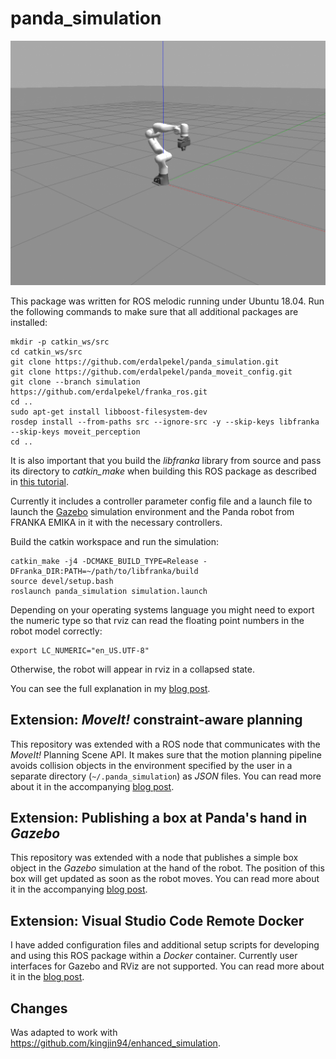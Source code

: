 # panda_simulation

![Panda in Gazebo](assets/panda-in-gazebo.png?raw=true "Panda in Gazebo")

This package was written for ROS melodic running under Ubuntu 18.04. Run the following commands to make sure that all additional packages are installed:

```
mkdir -p catkin_ws/src
cd catkin_ws/src
git clone https://github.com/erdalpekel/panda_simulation.git
git clone https://github.com/erdalpekel/panda_moveit_config.git
git clone --branch simulation https://github.com/erdalpekel/franka_ros.git
cd ..
sudo apt-get install libboost-filesystem-dev
rosdep install --from-paths src --ignore-src -y --skip-keys libfranka --skip-keys moveit_perception
cd ..
```
It is also important that you build the *libfranka* library from source and pass its directory to *catkin_make*  when building this ROS package as described in [this tutorial](https://frankaemika.github.io/docs/installation.html#building-from-source).

Currently it includes a controller parameter config file and a launch file to launch the [Gazebo](http://gazebosim.org) simulation environment and the Panda robot from FRANKA EMIKA in it with the necessary controllers.

Build the catkin workspace and run the simulation:
```
catkin_make -j4 -DCMAKE_BUILD_TYPE=Release -DFranka_DIR:PATH=~/path/to/libfranka/build
source devel/setup.bash
roslaunch panda_simulation simulation.launch
```

Depending on your operating systems language you might need to export the numeric type so that rviz can read the floating point numbers in the robot model correctly:

```
export LC_NUMERIC="en_US.UTF-8"
```
Otherwise, the robot will appear in rviz in a collapsed state.


You can see the full explanation in my [blog post](https://erdalpekel.de/?p=55).

## Extension: _MoveIt!_ constraint-aware planning

This repository was extended with a ROS node that communicates with the _MoveIt!_ Planning Scene API. It makes sure that the motion planning pipeline avoids collision objects in the environment specified by the user in a separate directory (`~/.panda_simulation`) as _JSON_ files. You can read more about it in the accompanying [blog post](https://erdalpekel.de/?p=123).

## Extension: Publishing a box at Panda's hand in _Gazebo_

This repository was extended with a node that publishes a simple box object in the _Gazebo_ simulation at the hand of the robot. The position of this box will get updated as soon as the robot moves. You can read more about it in the accompanying [blog post](https://erdalpekel.de/?p=178).

## Extension: Visual Studio Code Remote Docker

I have added configuration files and additional setup scripts for developing and using this ROS package within a *Docker* container. Currently user interfaces for Gazebo and RViz are not supported. You can read more about it in the [blog post](https://erdalpekel.de/?p=219).

## Changes
Was adapted to work with https://github.com/kingjin94/enhanced_simulation.
